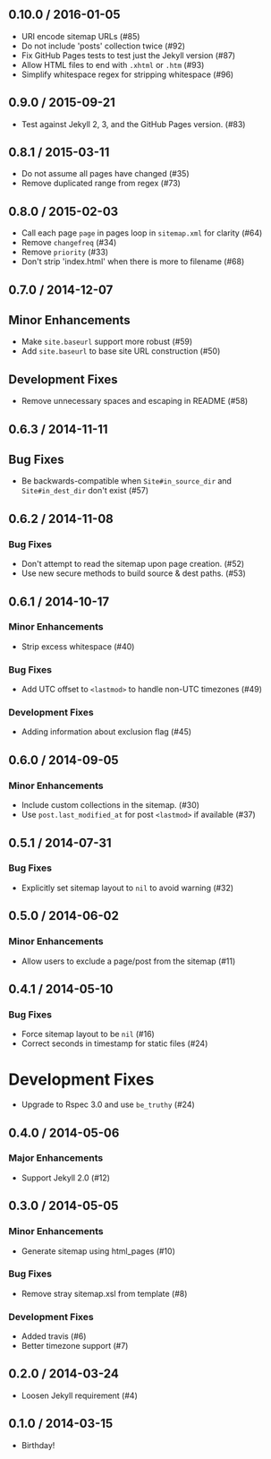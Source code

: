 ## 0.10.0 / 2016-01-05

  * URI encode sitemap URLs (#85)
  * Do not include 'posts' collection twice (#92)
  * Fix GitHub Pages tests to test just the Jekyll version (#87)
  * Allow HTML files to end with `.xhtml` or `.htm` (#93)
  * Simplify whitespace regex for stripping whitespace (#96)

## 0.9.0 / 2015-09-21

  * Test against Jekyll 2, 3, and the GitHub Pages version. (#83)

## 0.8.1 / 2015-03-11

  * Do not assume all pages have changed (#35)
  * Remove duplicated range from regex (#73)

## 0.8.0 / 2015-02-03

  * Call each page `page` in pages loop in `sitemap.xml` for clarity (#64)
  * Remove `changefreq` (#34)
  * Remove `priority` (#33)
  * Don't strip 'index.html' when there is more to filename (#68)

## 0.7.0 / 2014-12-07

## Minor Enhancements

  * Make `site.baseurl` support more robust (#59)
  * Add `site.baseurl` to base site URL construction (#50)

## Development Fixes

  * Remove unnecessary spaces and escaping in README (#58)

## 0.6.3 / 2014-11-11

## Bug Fixes

  * Be backwards-compatible when `Site#in_source_dir` and `Site#in_dest_dir` don't exist (#57)

## 0.6.2 / 2014-11-08

### Bug Fixes

  * Don't attempt to read the sitemap upon page creation. (#52)
  * Use new secure methods to build source & dest paths. (#53)

## 0.6.1 / 2014-10-17

### Minor Enhancements

  * Strip excess whitespace (#40)

### Bug Fixes

  * Add UTC offset to `<lastmod>` to handle non-UTC timezones (#49)

### Development Fixes

  * Adding information about exclusion flag (#45)

## 0.6.0 / 2014-09-05

### Minor Enhancements

  * Include custom collections in the sitemap. (#30)
  * Use `post.last_modified_at` for post `<lastmod>` if available (#37)

## 0.5.1 / 2014-07-31

### Bug Fixes

  * Explicitly set sitemap layout to `nil` to avoid warning (#32)

## 0.5.0 / 2014-06-02

### Minor Enhancements

  * Allow users to exclude a page/post from the sitemap (#11)

## 0.4.1 / 2014-05-10

### Bug Fixes

  * Force sitemap layout to be `nil` (#16)
  * Correct seconds in timestamp for static files (#24)

# Development Fixes

  * Upgrade to Rspec 3.0 and use `be_truthy` (#24)

## 0.4.0 / 2014-05-06

### Major Enhancements

  * Support Jekyll 2.0 (#12)

## 0.3.0 / 2014-05-05

### Minor Enhancements

  * Generate sitemap using html_pages (#10)

### Bug Fixes

  * Remove stray sitemap.xsl from template (#8)

### Development Fixes

  * Added travis (#6)
  * Better timezone support (#7)

## 0.2.0 / 2014-03-24

  * Loosen Jekyll requirement (#4)

## 0.1.0 / 2014-03-15

  * Birthday!
